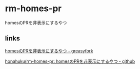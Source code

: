 # rm-homes-pr
homesのPRを非表示にするやつ

## links
[homesのPRを非表示にするやつ - greasyfork](https://greasyfork.org/ja/scripts/480915-homes%E3%81%AEpr%E3%82%92%E9%9D%9E%E8%A1%A8%E7%A4%BA%E3%81%AB%E3%81%99%E3%82%8B%E3%82%84%E3%81%A4)  

[honahuku/rm-homes-pr: homesのPRを非表示にするやつ - github](https://github.com/honahuku/rm-homes-pr)  
